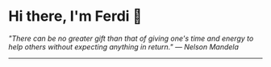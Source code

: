 <h1>Hi there, I'm Ferdi 👋</h1>

<p><em>
  "There can be no greater gift than that of giving one's time and energy to help others without expecting anything in return." — Nelson Mandela
</em></p>

---
